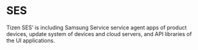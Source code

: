 # SES
Tizen SES’ is including Samsung Service service agent apps of product devices, update system of devices and cloud servers, and API libraries of the UI applications.
